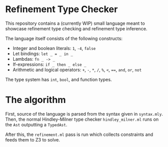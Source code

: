 # Refinement Type Checker

This repository contains a (currently WIP) small language
meant to showcase refinement type checking and refinement
type inference.

The language itself consists of the following constructs:

- Integer and boolean literals: `1`, `-4`, `false`
- Let bindings: `let _ = _ in _`
- Lambdas: `fn _ -> _`
- If-expressions: `if _ then _ else _`
- Arithmetic and logical operators: `+`, `-`, `*`, `/`, `%`, `<`, `==`, `and`, `or`, `not`

The type system has `int`, `bool`, and function types.

# The algorithm

First, source of the language is parsed from the syntax
given in `syntax.mly`. Then, the normal Hindley-Milner
type checker `hindley_milner.ml` runs on the `Ast` outputting
a `TypedAst`.

After this, the `refinement.ml` pass is run which collects
constraints and feeds them to Z3 to solve.
